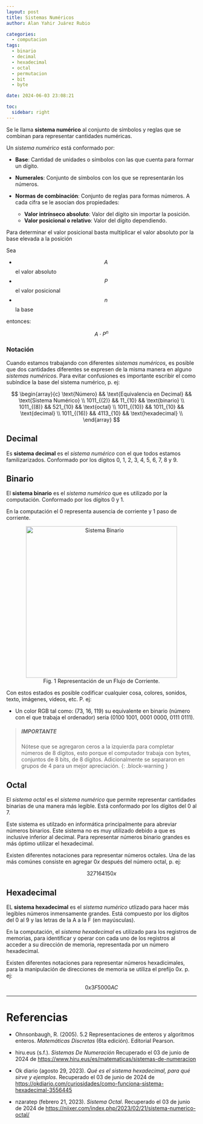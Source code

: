 ```yaml
---
layout: post
title: Sistemas Numéricos
author: Alan Yahir Juárez Rubio

categories:
  - computacion
tags:
  - binario
  - decimal
  - hexadecimal
  - octal
  - permutacion
  - bit
  - byte

date: 2024-06-03 23:08:21

toc:
  sidebar: right
---
```


Se le llama **sistema numérico** al conjunto de símbolos y reglas que se
combinan para representar cantidades numéricas.

Un _sistema numérico_ está conformado por:

- **Base**: Cantidad de unidades o símbolos con las que cuenta para formar un
  dígito.

- **Numerales**: Conjunto de símbolos con los que se representarán los números.

- **Normas de combinación**: Conjunto de reglas para formas números. A cada
  cifra se le asocian dos propiedades:

  - **Valor intrínseco absoluto**: Valor del dígito sin importar la posición.
  - **Valor posicional o relativo**: Valor del dígito dependiendo.

Para determinar el valor posicional basta multiplicar el valor absoluto por la
base elevada a la posición

Sea

- $$ A $$ el valor absoluto
- $$ P $$ el valor posicional
- $$ n $$ la base

entonces:

$$A \cdot P^n$$

### Notación

Cuando estamos trabajando con diferentes _sistemas numéricos_, es posible que
dos cantidades diferentes se expresen de la misma manera en alguno _sistemas
numéricos_. Para evitar confusiones es importante escribir el como subíndice
la base del sistema numérico, p. ej:

$$
\begin{array}{c}
  \text{Número} && \text{Equivalencia en Decimal} && \text{Sistema Numérico} \\
  1011_{(2)}    && 11_{10}                        && \text{binario} \\
  1011_{(8)}    && 521_{10}                       && \text{octal} \\
  1011_{(10)}   && 1011_{10}                      && \text{decimal} \\
  1011_{(16)}   && 4113_{10}                      && \text{hexadecimal} \\
\end{array}
$$

## Decimal

Es **sistema decimal** es el _sistema numérico_ con el que todos estamos
familizarizados. Conformado por los dígitos 0, 1, 2, 3, 4, 5, 6, 7, 8 y 9.

## Binario

El **sistema binario** es el _sistema numérico_ que es utilizado por la
computación. Conformado por los dígitos 0 y 1.

En la computación el 0 representa ausencia de corriente y 1 paso de corriente.

<div align="center">
  <figure>
    <img
      src="https://static.platzi.com/media/user_upload/Imagen2-11a06d4c-ca67-4d2d-ad60-d3e5655eb79c.jpg"
      alt="Sistema Binario"
      width="400px"
    >
    <figcaption>Fig. 1 Representación de un Flujo de Corriente.</figcaption>
  </figure>
</div>

Con estos estados es posible codificar cualquier cosa, colores, sonidos, texto,
imágenes, videos, etc. P. ej:

- Un color RGB tal como: (73, 16, 119) su equivalente en binario (número con el
  que trabaja el ordenador) sería (0100 1001, 0001 0000, 0111 0111).

> ##### IMPORTANTE
>
> Nótese que se agregaron ceros a la izquierda para completar números de 8
> dígitos, esto porque el computador trabaja con bytes, conjuntos de 8 bits, de 8
> dígitos. Adicionalmente se separaron en grupos de 4 para un mejor apreciación.
{: .block-warning }

## Octal

El _sistema octal_ es el _sistema numérico_ que permite representar cantidades
binarias de una manera más legible. Está conformado por los dígitos del 0 al 7.

Este sistema es utilzado en informática principalmente para abreviar números
binarios. Este sistema no es muy utilizado debido a que es inclusive
inferior al decimal. Para representar números binario grandes es más óptimo
utilizar el hexadecimal.

Existen diferentes notaciones para representar números octales. Una de las más
comúnes consiste en agregar $0x$ después del número octal, p. ej:

$$327164150x$$

## Hexadecimal

EL **sistema hexadecimal** es el _sistema numérico_ utlizado para hacer más
legibles números inmensamente grandes. Está compuesto por los dígitos del 0 al
9 y las letras de la A a la F (en mayúsculas).

En la computación, el _sistema hexadecimal_ es utilizado para los registros
de memorias, para identificar y operar con cada uno de los registros al acceder
a su dirección de memoria, representada por un número hexadecimal.

Existen diferentes notaciones para representar números hexadicimales, para la
manipulación de direcciones de memoria se utiliza el prefijo $0x$. p. ej:

$$0x3F5000AC$$

<div style="page-break-after: always;"></div>

---

# Referencias

- Ohnsonbaugh, R.
  (2005).
  5.2 Representaciones de enteros y algoritmos enteros.
  _Matemáticas Discretas_
  (6ta edición).
  Editorial Pearson.

- hiru.eus
  (s.f.).
  _Sistemas De Numeración_
  Recuperado el 03 de junio de 2024 de
  <https://www.hiru.eus/es/matematicas/sistemas-de-numeracion>

- Ok diario
  (agosto 29, 2023).
  _Qué es el sistema hexadecimal, para qué sirve y ejemplos_.
  Recuperado el 03 de junio de 2024 de
  <https://okdiario.com/curiosidades/como-funciona-sistema-hexadecimal-3556445>

- nzaratep
  (febrero 21, 2023).
  _Sistema Octal_.
  Recuperado el 03 de junio de 2024 de
  <https://niixer.com/index.php/2023/02/21/sistema-numerico-octal/>
